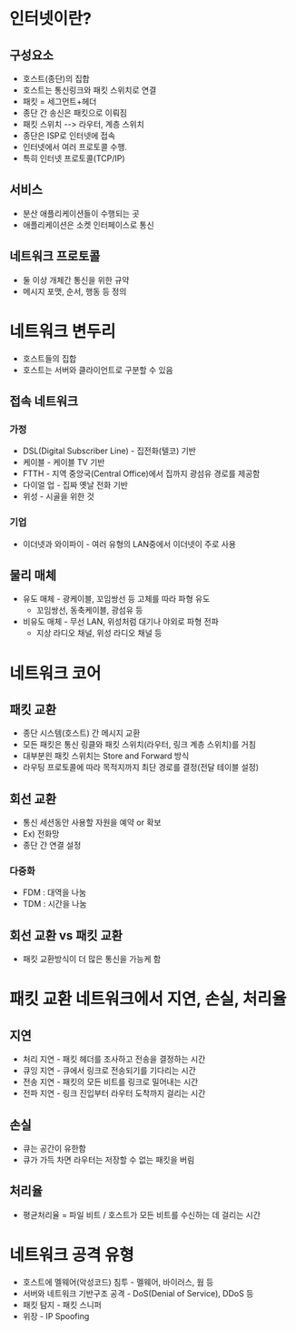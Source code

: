 #	인터넷이란?

## 구성요소

- 호스트(종단)의 집합
- 호스트는 통신링크와 패킷 스위치로 연결
- 패킷 = 세그먼트+헤더
- 종단 간 송신은 패킷으로 이뤄짐
- 패킷 스위치 --> 라우터, 계층 스위치
- 종단은 ISP로 인터넷에 접속
- 인터넷에서 여러 프로토콜 수행.
- 특히 인터넷 프로토콜(TCP/IP)



##	서비스

- 분산 애플리케이션들이 수행되는 곳
- 애플리케이션은 소켓 인터페이스로 통신



##	네트워크 프로토콜

- 둘 이상 개체간 통신을 위한 규약
- 메시지 포맷, 순서, 행동 등 정의



#	네트워크 변두리

- 호스트들의 집합
- 호스트는 서버와 클라이언트로 구분할 수 있음



##	접속 네트워크

###	가정

- DSL(Digital Subscriber Line) - 집전화(텔코) 기반
- 케이블 - 케이블 TV 기반
- FTTH - 지역 중앙국(Central Office)에서 집까지 광섬유 경로를 제공함
- 다이얼 업 - 집짜 옛날 전화 기반
- 위성 - 시골을 위한 것



###	기업

- 이더넷과 와이파이 - 여러 유형의 LAN중에서 이더넷이 주로 사용



##	물리 매체

- 유도 매체 - 광케이블, 꼬임쌍선 등 고체를 따라 파형 유도
  - 꼬임쌍선, 동축케이블, 광섬유 등
- 비유도 매체 - 무선 LAN, 위성처럼 대기나 야외로 파형 전파
  - 지상 라디오 채널, 위성 라디오 채널 등



#	네트워크 코어

##	패킷 교환

- 종단 시스템(호스트) 간 메시지 교환
- 모든 패킷은 통신 링클와 패킷 스위치(라우터, 링크 계층 스위치)를 거침
- 대부분읜 패킷 스위치는 Store and Forward 방식
- 라우팅 프로토콜에 따라 목적지까지 최단 경로를 결정(전달 테이블 설정)



##	회선 교환

- 통신 세션동안 사용할 자원을 예약 or 확보
- Ex) 전화망
- 종단 간 연결 설정



###	다중화

- FDM : 대역을 나눔
- TDM : 시간을 나눔



##	회선 교환 vs 패킷 교환

- 패킷 교환방식이 더 많은 통신을 가능케 함



#	패킷 교환 네트워크에서 지연, 손실, 처리율

##	지연

- 처리 지연 - 패킷 헤더를 조사하고 전송을 결정하는 시간
- 큐잉 지연 - 큐에서 링크로 전송되기를 기다리는 시간
- 전송 지연 - 패킷의 모든 비트를 링크로 밀어내는 시간
- 전파 지연 - 링크 진입부터 라우터 도착까지 걸리는 시간



##	손실

- 큐는 공간이 유한함
- 큐가 가득 차면 라우터는 저장할 수 없는 패킷을 버림



##	처리율

- 평균처리율 = 파일 비트 / 호스트가 모든 비트를 수신하는 데 걸리는 시간



#	네트워크 공격 유형

- 호스트에 멜웨어(악성코드) 침투 - 멜웨어, 바이러스, 웜 등
- 서버와 네트워크 기반구조 공격 - DoS(Denial of Service), DDoS 등
- 패킷 탐지 - 패킷 스니퍼
- 위장 - IP Spoofing
